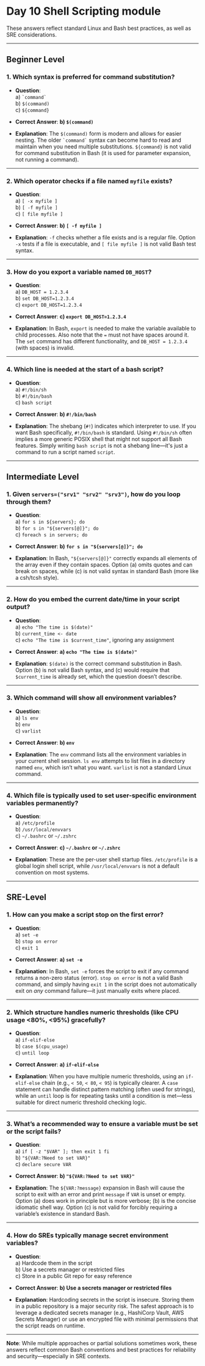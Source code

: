 # Day 10 Shell Scripting module

These answers reflect standard Linux and Bash best practices, as well as SRE considerations.

---

## Beginner Level

### 1. Which syntax is preferred for command substitution?

- **Question**:  
  a) `` `command` ``  
  b) `$(command)`  
  c) `${command}`  

- **Correct Answer**: **b) `$(command)`**  
- **Explanation**: The `$(command)` form is modern and allows for easier nesting. The older `` `command` `` syntax can become hard to read and maintain when you need multiple substitutions. `${command}` is not valid for command substitution in Bash (it is used for parameter expansion, not running a command).

---

### 2. Which operator checks if a file named `myfile` exists?

- **Question**:  
  a) `[ -x myfile ]`  
  b) `[ -f myfile ]`  
  c) `[ file myfile ]`  

- **Correct Answer**: **b) `[ -f myfile ]`**  
- **Explanation**: `-f` checks whether a file exists and is a regular file. Option `-x` tests if a file is executable, and `[ file myfile ]` is not valid Bash test syntax.

---

### 3. How do you export a variable named `DB_HOST`?

- **Question**:  
  a) `DB_HOST = 1.2.3.4`  
  b) `set DB_HOST=1.2.3.4`  
  c) `export DB_HOST=1.2.3.4`  

- **Correct Answer**: **c) `export DB_HOST=1.2.3.4`**  
- **Explanation**: In Bash, `export` is needed to make the variable available to child processes. Also note that the `=` must not have spaces around it. The `set` command has different functionality, and `DB_HOST = 1.2.3.4` (with spaces) is invalid.

---

### 4. Which line is needed at the start of a bash script?

- **Question**:  
  a) `#!/bin/sh`  
  b) `#!/bin/bash`  
  c) `bash script`  

- **Correct Answer**: **b) `#!/bin/bash`**  
- **Explanation**: The shebang (`#!`) indicates which interpreter to use. If you want Bash specifically, `#!/bin/bash` is standard. Using `#!/bin/sh` often implies a more generic POSIX shell that might not support all Bash features. Simply writing `bash script` is not a shebang line—it's just a command to run a script named `script`.

---

## Intermediate Level

### 1. Given `servers=("srv1" "srv2" "srv3")`, how do you loop through them?

- **Question**:  
  a) `for s in ${servers}; do`  
  b) `for s in "${servers[@]}"; do`  
  c) `foreach s in servers; do`  

- **Correct Answer**: **b) `for s in "${servers[@]}"; do`**  
- **Explanation**: In Bash, `"${servers[@]}"` correctly expands all elements of the array even if they contain spaces. Option (a) omits quotes and can break on spaces, while (c) is not valid syntax in standard Bash (more like a csh/tcsh style).

---

### 2. How do you embed the current date/time in your script output?

- **Question**:  
  a) `echo "The time is $(date)"`  
  b) `current_time <- date`  
  c) `echo "The time is $current_time"`, ignoring any assignment  

- **Correct Answer**: **a) `echo "The time is $(date)"`**  
- **Explanation**: `$(date)` is the correct command substitution in Bash. Option (b) is not valid Bash syntax, and (c) would require that `$current_time` is already set, which the question doesn’t describe.

---

### 3. Which command will show all environment variables?

- **Question**:  
  a) `ls env`  
  b) `env`  
  c) `varlist`  

- **Correct Answer**: **b) `env`**  
- **Explanation**: The `env` command lists all the environment variables in your current shell session. `ls env` attempts to list files in a directory named `env`, which isn’t what you want. `varlist` is not a standard Linux command.

---

### 4. Which file is typically used to set user-specific environment variables permanently?

- **Question**:  
  a) `/etc/profile`  
  b) `/usr/local/envvars`  
  c) `~/.bashrc` or `~/.zshrc`  

- **Correct Answer**: **c) `~/.bashrc` or `~/.zshrc`**  
- **Explanation**: These are the per-user shell startup files. `/etc/profile` is a global login shell script, while `/usr/local/envvars` is not a default convention on most systems.

---

## SRE-Level

### 1. How can you make a script stop on the first error?

- **Question**:  
  a) `set -e`  
  b) `stop on error`  
  c) `exit 1`  

- **Correct Answer**: **a) `set -e`**  
- **Explanation**: In Bash, `set -e` forces the script to exit if any command returns a non-zero status (error). `stop on error` is not a valid Bash command, and simply having `exit 1` in the script does not automatically exit on *any* command failure—it just manually exits where placed.

---

### 2. Which structure handles numeric thresholds (like CPU usage <80%, <95%) gracefully?

- **Question**:  
  a) `if-elif-else`  
  b) `case $(cpu_usage)`  
  c) `until loop`  

- **Correct Answer**: **a) `if-elif-else`**  
- **Explanation**: When you have multiple numeric thresholds, using an `if-elif-else` chain (e.g., `< 50`, `< 80`, `< 95`) is typically clearer. A `case` statement can handle distinct pattern matching (often used for strings), while an `until` loop is for repeating tasks until a condition is met—less suitable for direct numeric threshold checking logic.

---

### 3. What’s a recommended way to ensure a variable must be set or the script fails?

- **Question**:  
  a) `if [ -z "$VAR" ]; then exit 1 fi`  
  b) `"${VAR:?Need to set VAR}"`  
  c) `declare secure VAR`  

- **Correct Answer**: **b) `"${VAR:?Need to set VAR}"`**  
- **Explanation**: The `${VAR:?message}` expansion in Bash will cause the script to exit with an error and print `message` if `VAR` is unset or empty. Option (a) does work in principle but is more verbose; (b) is the concise idiomatic shell way. Option (c) is not valid for forcibly requiring a variable’s existence in standard Bash.

---

### 4. How do SREs typically manage secret environment variables?

- **Question**:  
  a) Hardcode them in the script  
  b) Use a secrets manager or restricted files  
  c) Store in a public Git repo for easy reference  

- **Correct Answer**: **b) Use a secrets manager or restricted files**  
- **Explanation**: Hardcoding secrets in the script is insecure. Storing them in a public repository is a major security risk. The safest approach is to leverage a dedicated secrets manager (e.g., HashiCorp Vault, AWS Secrets Manager) or use an encrypted file with minimal permissions that the script reads on runtime.

---

**Note**: While multiple approaches or partial solutions sometimes work, these answers reflect common Bash conventions and best practices for reliability and security—especially in SRE contexts.

